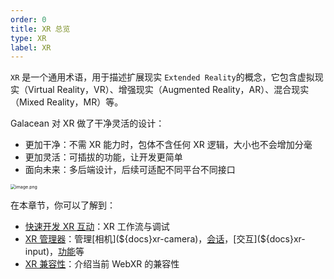 ```yaml
---
order: 0
title: XR 总览
type: XR
label: XR
---
```


`XR` 是一个通用术语，用于描述扩展现实 `Extended Reality`的概念，它包含虚拟现实（Virtual Reality，VR）、增强现实（Augmented Reality，AR）、混合现实（Mixed Reality，MR）等。

Galacean 对 XR 做了干净灵活的设计：

- 更加干净：不需 XR 能力时，包体不含任何 XR 逻辑，大小也不会增加分毫
- 更加灵活：可插拔的功能，让开发更简单
- 面向未来：多后端设计，后续可适配不同平台不同接口

<img src="https://mdn.alipayobjects.com/huamei_yo47yq/afts/img/A*2eBJQKOZrQsAAAAAAAAAAAAADhuCAQ/original" alt="image.png" style="zoom:50%;" />

在本章节，你可以了解到：

- [快速开发 XR 互动](${docs}xr-start)：XR 工作流与调试
- [XR 管理器](${docs}xr-manager)：管理[相机](${docs}xr-camera)，[会话](${docs}xr-session)，[交互](${docs}xr-input)，[功能](${docs}xr-features)等
- [XR 兼容性](${docs}xr-compatibility)：介绍当前 WebXR 的兼容性
